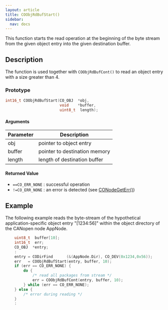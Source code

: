 ```yaml
---
layout: article
title: COObjRdBufStart()
sidebar:
  nav: docs
---
```


This function starts the read operation at the beginning of the byte stream from the given object entry into the given destination buffer.

<!--more-->

## Description

The function is used together with `COObjRdBufCont()` to read an object entry with a size greater than 4.

### Prototype

```c
int16_t COObjRdBufStart(CO_OBJ  *obj,
                        void    *buffer,
                        uint8_t  length);
```

#### Arguments

| Parameter | Description |
| --- | --- |
| obj | pointer to object entry |
| buffer | pointer to destination memory |
| length | length of destination buffer |

#### Returned Value

- `==CO_ERR_NONE` : successful operation
- `!=CO_ERR_NONE` : an error is detected (see [CONodeGetErr()](/api_node/co-node-get-err))

## Example

The following example reads the byte-stream of the hypothetical application-specific object entry "[1234:56]" within the object directory of the CANopen node AppNode.

```c
    uint8_t  buffer[10];
    int16_t  err;
    CO_OBJ  *entry;
    :
    entry = CODirFind      (&(AppNode.Dir), CO_DEV(0x1234,0x56));
    err   = COObjRdBufStart(entry, buffer, 10);
    if (err == CO_ERR_NONE) {
        do {
            /* read all packages from stream */
            err = COObjRdBufCont(entry, buffer, 10);
        } while (err == CO_ERR_NONE);
    } else {
        /* error during reading */
    }
    :
```
